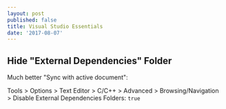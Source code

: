 ```yaml
---
layout: post
published: false
title: Visual Studio Essentials
date: '2017-08-07'
---
```

## Hide "External Dependencies" Folder

Much better "Sync with active document":

Tools > Options > Text Editor > C/C++ > Advanced > Browsing/Navigation > Disable External Dependencies Folders: `true`
